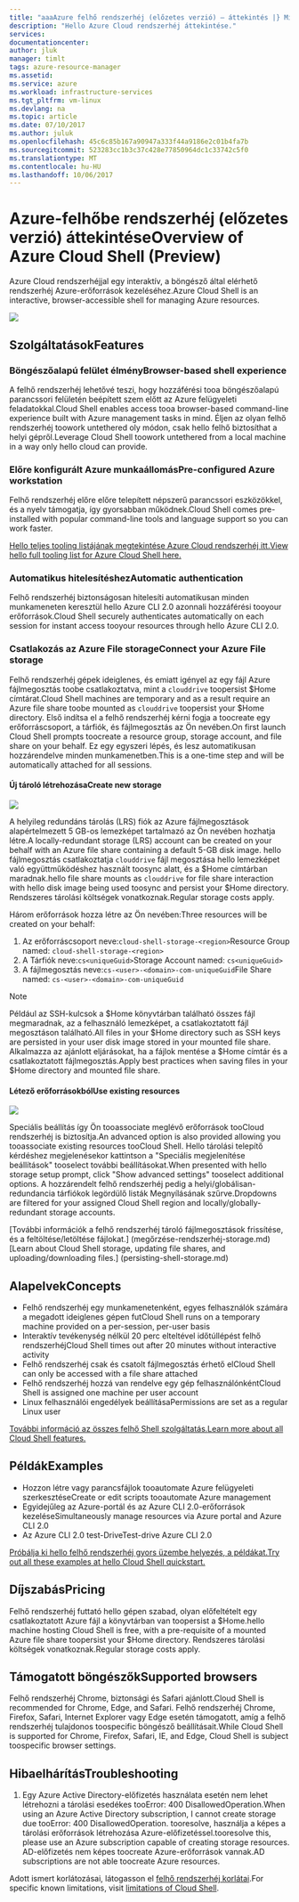 ```yaml
---
title: "aaaAzure felhő rendszerhéj (előzetes verzió) – áttekintés |} Microsoft Docs"
description: "Hello Azure Cloud rendszerhéj áttekintése."
services: 
documentationcenter: 
author: jluk
manager: timlt
tags: azure-resource-manager
ms.assetid: 
ms.service: azure
ms.workload: infrastructure-services
ms.tgt_pltfrm: vm-linux
ms.devlang: na
ms.topic: article
ms.date: 07/10/2017
ms.author: juluk
ms.openlocfilehash: 45c6c85b167a90947a333f44a9186e2c01b4fa7b
ms.sourcegitcommit: 523283cc1b3c37c428e77850964dc1c33742c5f0
ms.translationtype: MT
ms.contentlocale: hu-HU
ms.lasthandoff: 10/06/2017
---
```

# <a name="overview-of-azure-cloud-shell-preview"></a><span data-ttu-id="f8a88-103">Azure-felhőbe rendszerhéj (előzetes verzió) áttekintése</span><span class="sxs-lookup"><span data-stu-id="f8a88-103">Overview of Azure Cloud Shell (Preview)</span></span>
<span data-ttu-id="f8a88-104">Azure Cloud rendszerhéjjal egy interaktív, a böngésző által elérhető rendszerhéj Azure-erőforrások kezeléséhez.</span><span class="sxs-lookup"><span data-stu-id="f8a88-104">Azure Cloud Shell is an interactive, browser-accessible shell for managing Azure resources.</span></span>

![](media/overview-pic.png)

## <a name="features"></a><span data-ttu-id="f8a88-105">Szolgáltatások</span><span class="sxs-lookup"><span data-stu-id="f8a88-105">Features</span></span>
### <a name="browser-based-shell-experience"></a><span data-ttu-id="f8a88-106">Böngészőalapú felület élmény</span><span class="sxs-lookup"><span data-stu-id="f8a88-106">Browser-based shell experience</span></span>
<span data-ttu-id="f8a88-107">A felhő rendszerhéj lehetővé teszi, hogy hozzáférési tooa böngészőalapú parancssori felületén beépített szem előtt az Azure felügyeleti feladatokkal.</span><span class="sxs-lookup"><span data-stu-id="f8a88-107">Cloud Shell enables access tooa browser-based command-line experience built with Azure management tasks in mind.</span></span> <span data-ttu-id="f8a88-108">Éljen az olyan felhő rendszerhéj toowork untethered oly módon, csak hello felhő biztosíthat a helyi gépről.</span><span class="sxs-lookup"><span data-stu-id="f8a88-108">Leverage Cloud Shell toowork untethered from a local machine in a way only hello cloud can provide.</span></span>

### <a name="pre-configured-azure-workstation"></a><span data-ttu-id="f8a88-109">Előre konfigurált Azure munkaállomás</span><span class="sxs-lookup"><span data-stu-id="f8a88-109">Pre-configured Azure workstation</span></span>
<span data-ttu-id="f8a88-110">Felhő rendszerhéj előre előre telepített népszerű parancssori eszközökkel, és a nyelv támogatja, így gyorsabban működnek.</span><span class="sxs-lookup"><span data-stu-id="f8a88-110">Cloud Shell comes pre-installed with popular command-line tools and language support so you can work faster.</span></span>

[<span data-ttu-id="f8a88-111">Hello teljes tooling listájának megtekintése Azure Cloud rendszerhéj itt.</span><span class="sxs-lookup"><span data-stu-id="f8a88-111">View hello full tooling list for Azure Cloud Shell here.</span></span>](features.md#tools)

### <a name="automatic-authentication"></a><span data-ttu-id="f8a88-112">Automatikus hitelesítéshez</span><span class="sxs-lookup"><span data-stu-id="f8a88-112">Automatic authentication</span></span>
<span data-ttu-id="f8a88-113">Felhő rendszerhéj biztonságosan hitelesíti automatikusan minden munkameneten keresztül hello Azure CLI 2.0 azonnali hozzáférési tooyour erőforrások.</span><span class="sxs-lookup"><span data-stu-id="f8a88-113">Cloud Shell securely authenticates automatically on each session for instant access tooyour resources through hello Azure CLI 2.0.</span></span>

### <a name="connect-your-azure-file-storage"></a><span data-ttu-id="f8a88-114">Csatlakozás az Azure File storage</span><span class="sxs-lookup"><span data-stu-id="f8a88-114">Connect your Azure File storage</span></span>
<span data-ttu-id="f8a88-115">Felhő rendszerhéj gépek ideiglenes, és emiatt igényel az egy fájl Azure fájlmegosztás toobe csatlakoztatva, mint a `clouddrive` toopersist $Home címtárat.</span><span class="sxs-lookup"><span data-stu-id="f8a88-115">Cloud Shell machines are temporary and as a result require an Azure file share toobe mounted as `clouddrive` toopersist your $Home directory.</span></span>
<span data-ttu-id="f8a88-116">Első indítsa el a felhő rendszerhéj kérni fogja a toocreate egy erőforráscsoport, a tárfiók, és fájlmegosztás az Ön nevében.</span><span class="sxs-lookup"><span data-stu-id="f8a88-116">On first launch Cloud Shell prompts toocreate a resource group, storage account, and file share on your behalf.</span></span> <span data-ttu-id="f8a88-117">Ez egy egyszeri lépés, és lesz automatikusan hozzárendelve minden munkamenetben.</span><span class="sxs-lookup"><span data-stu-id="f8a88-117">This is a one-time step and will be automatically attached for all sessions.</span></span> 

#### <a name="create-new-storage"></a><span data-ttu-id="f8a88-118">Új tároló létrehozása</span><span class="sxs-lookup"><span data-stu-id="f8a88-118">Create new storage</span></span>
![](media/basic-storage.png)

<span data-ttu-id="f8a88-119">A helyileg redundáns tárolás (LRS) fiók az Azure fájlmegosztások alapértelmezett 5 GB-os lemezképet tartalmazó az Ön nevében hozhatja létre.</span><span class="sxs-lookup"><span data-stu-id="f8a88-119">A locally-redundant storage (LRS) account can be created on your behalf with an Azure file share containing a default 5-GB disk image.</span></span> <span data-ttu-id="f8a88-120">hello fájlmegosztás csatlakoztatja `clouddrive` fájl megosztása hello lemezképet való együttműködéshez használt toosync alatt, és a $Home címtárban maradnak.</span><span class="sxs-lookup"><span data-stu-id="f8a88-120">hello file share mounts as `clouddrive` for file share interaction with hello disk image being used toosync and persist your $Home directory.</span></span> <span data-ttu-id="f8a88-121">Rendszeres tárolási költségek vonatkoznak.</span><span class="sxs-lookup"><span data-stu-id="f8a88-121">Regular storage costs apply.</span></span>

<span data-ttu-id="f8a88-122">Három erőforrások hozza létre az Ön nevében:</span><span class="sxs-lookup"><span data-stu-id="f8a88-122">Three resources will be created on your behalf:</span></span>
1. <span data-ttu-id="f8a88-123">Az erőforráscsoport neve:`cloud-shell-storage-<region>`</span><span class="sxs-lookup"><span data-stu-id="f8a88-123">Resource Group named: `cloud-shell-storage-<region>`</span></span>
2. <span data-ttu-id="f8a88-124">A Tárfiók neve:`cs<uniqueGuid>`</span><span class="sxs-lookup"><span data-stu-id="f8a88-124">Storage Account named: `cs<uniqueGuid>`</span></span>
3. <span data-ttu-id="f8a88-125">A fájlmegosztás neve:`cs-<user>-<domain>-com-uniqueGuid`</span><span class="sxs-lookup"><span data-stu-id="f8a88-125">File Share named: `cs-<user>-<domain>-com-uniqueGuid`</span></span>

> [!Note]
> <span data-ttu-id="f8a88-126">Például az SSH-kulcsok a $Home könyvtárban található összes fájl megmaradnak, az a felhasználó lemezképet, a csatlakoztatott fájl megosztáson található.</span><span class="sxs-lookup"><span data-stu-id="f8a88-126">All files in your $Home directory such as SSH keys are persisted in your user disk image stored in your mounted file share.</span></span> <span data-ttu-id="f8a88-127">Alkalmazza az ajánlott eljárásokat, ha a fájlok mentése a $Home címtár és a csatlakoztatott fájlmegosztás.</span><span class="sxs-lookup"><span data-stu-id="f8a88-127">Apply best practices when saving files in your $Home directory and mounted file share.</span></span>

#### <a name="use-existing-resources"></a><span data-ttu-id="f8a88-128">Létező erőforrásokból</span><span class="sxs-lookup"><span data-stu-id="f8a88-128">Use existing resources</span></span>
![](media/advanced-storage.png)

<span data-ttu-id="f8a88-129">Speciális beállítás így Ön tooassociate meglévő erőforrások tooCloud rendszerhéj is biztosítja.</span><span class="sxs-lookup"><span data-stu-id="f8a88-129">An advanced option is also provided allowing you tooassociate existing resources tooCloud Shell.</span></span> <span data-ttu-id="f8a88-130">Hello tárolási telepítő kérdéshez megjelenésekor kattintson a "Speciális megjelenítése beállítások" tooselect további beállításokat.</span><span class="sxs-lookup"><span data-stu-id="f8a88-130">When presented with hello storage setup prompt, click "Show advanced settings" tooselect additional options.</span></span> <span data-ttu-id="f8a88-131">A hozzárendelt felhő rendszerhéj pedig a helyi/globálisan-redundancia tárfiókok legördülő listák Megnyílásának szűrve.</span><span class="sxs-lookup"><span data-stu-id="f8a88-131">Dropdowns are filtered for your assigned Cloud Shell region and locally/globally-redundant storage accounts.</span></span>

<span data-ttu-id="f8a88-132">[További információk a felhő rendszerhéj tároló fájlmegosztások frissítése, és a feltöltése/letöltése fájlokat.] (megőrzése-rendszerhéj-storage.md)</span><span class="sxs-lookup"><span data-stu-id="f8a88-132">[Learn about Cloud Shell storage, updating file shares, and uploading/downloading files.] (persisting-shell-storage.md)</span></span>

## <a name="concepts"></a><span data-ttu-id="f8a88-133">Alapelvek</span><span class="sxs-lookup"><span data-stu-id="f8a88-133">Concepts</span></span>
* <span data-ttu-id="f8a88-134">Felhő rendszerhéj egy munkamenetenként, egyes felhasználók számára a megadott ideiglenes gépen fut</span><span class="sxs-lookup"><span data-stu-id="f8a88-134">Cloud Shell runs on a temporary machine provided on a per-session, per-user basis</span></span>
* <span data-ttu-id="f8a88-135">Interaktív tevékenység nélkül 20 perc elteltével időtúllépést felhő rendszerhéj</span><span class="sxs-lookup"><span data-stu-id="f8a88-135">Cloud Shell times out after 20 minutes without interactive activity</span></span>
* <span data-ttu-id="f8a88-136">Felhő rendszerhéj csak és csatolt fájlmegosztás érhető el</span><span class="sxs-lookup"><span data-stu-id="f8a88-136">Cloud Shell can only be accessed with a file share attached</span></span>
* <span data-ttu-id="f8a88-137">Felhő rendszerhéj hozzá van rendelve egy gép felhasználónként</span><span class="sxs-lookup"><span data-stu-id="f8a88-137">Cloud Shell is assigned one machine per user account</span></span>
* <span data-ttu-id="f8a88-138">Linux felhasználói engedélyek beállítása</span><span class="sxs-lookup"><span data-stu-id="f8a88-138">Permissions are set as a regular Linux user</span></span>

[<span data-ttu-id="f8a88-139">További információ az összes felhő Shell szolgáltatás.</span><span class="sxs-lookup"><span data-stu-id="f8a88-139">Learn more about all Cloud Shell features.</span></span>](features.md)

## <a name="examples"></a><span data-ttu-id="f8a88-140">Példák</span><span class="sxs-lookup"><span data-stu-id="f8a88-140">Examples</span></span>
* <span data-ttu-id="f8a88-141">Hozzon létre vagy parancsfájlok tooautomate Azure felügyeleti szerkesztése</span><span class="sxs-lookup"><span data-stu-id="f8a88-141">Create or edit scripts tooautomate Azure management</span></span>
* <span data-ttu-id="f8a88-142">Egyidejűleg az Azure-portál és az Azure CLI 2.0-erőforrások kezelése</span><span class="sxs-lookup"><span data-stu-id="f8a88-142">Simultaneously manage resources via Azure portal and Azure CLI 2.0</span></span>
* <span data-ttu-id="f8a88-143">Az Azure CLI 2.0 test-Drive</span><span class="sxs-lookup"><span data-stu-id="f8a88-143">Test-drive Azure CLI 2.0</span></span>

[<span data-ttu-id="f8a88-144">Próbálja ki hello felhő rendszerhéj gyors üzembe helyezés, a példákat.</span><span class="sxs-lookup"><span data-stu-id="f8a88-144">Try out all these examples at hello Cloud Shell quickstart.</span></span>](quickstart.md)

## <a name="pricing"></a><span data-ttu-id="f8a88-145">Díjszabás</span><span class="sxs-lookup"><span data-stu-id="f8a88-145">Pricing</span></span>
<span data-ttu-id="f8a88-146">Felhő rendszerhéj futtató hello gépen szabad, olyan előfeltételt egy csatlakoztatott Azure fájl a könyvtárban van toopersist a $Home.</span><span class="sxs-lookup"><span data-stu-id="f8a88-146">hello machine hosting Cloud Shell is free, with a pre-requisite of a mounted Azure file share toopersist your $Home directory.</span></span> <span data-ttu-id="f8a88-147">Rendszeres tárolási költségek vonatkoznak.</span><span class="sxs-lookup"><span data-stu-id="f8a88-147">Regular storage costs apply.</span></span>

## <a name="supported-browsers"></a><span data-ttu-id="f8a88-148">Támogatott böngészők</span><span class="sxs-lookup"><span data-stu-id="f8a88-148">Supported browsers</span></span>
<span data-ttu-id="f8a88-149">Felhő rendszerhéj Chrome, biztonsági és Safari ajánlott.</span><span class="sxs-lookup"><span data-stu-id="f8a88-149">Cloud Shell is recommended for Chrome, Edge, and Safari.</span></span> <span data-ttu-id="f8a88-150">Felhő rendszerhéj Chrome, Firefox, Safari, Internet Explorer vagy Edge esetén támogatott, amíg a felhő rendszerhéj tulajdonos toospecific böngésző beállításait.</span><span class="sxs-lookup"><span data-stu-id="f8a88-150">While Cloud Shell is supported for Chrome, Firefox, Safari, IE, and Edge, Cloud Shell is subject toospecific browser settings.</span></span>

## <a name="troubleshooting"></a><span data-ttu-id="f8a88-151">Hibaelhárítás</span><span class="sxs-lookup"><span data-stu-id="f8a88-151">Troubleshooting</span></span>
1. <span data-ttu-id="f8a88-152">Egy Azure Active Directory-előfizetés használata esetén nem lehet létrehozni a tárolási esedékes tooError: 400 DisallowedOperation.</span><span class="sxs-lookup"><span data-stu-id="f8a88-152">When using an Azure Active Directory subscription, I cannot create storage due tooError: 400 DisallowedOperation.</span></span> <span data-ttu-id="f8a88-153">tooresolve, használja a képes a tárolási erőforrások létrehozása Azure-előfizetéssel.</span><span class="sxs-lookup"><span data-stu-id="f8a88-153">tooresolve this, please use an Azure subscription capable of creating storage resources.</span></span> <span data-ttu-id="f8a88-154">AD-előfizetés nem képes toocreate Azure-erőforrások vannak.</span><span class="sxs-lookup"><span data-stu-id="f8a88-154">AD subscriptions are not able toocreate Azure resources.</span></span>

<span data-ttu-id="f8a88-155">Adott ismert korlátozásai, látogasson el [felhő rendszerhéj korlátai](limitations.md).</span><span class="sxs-lookup"><span data-stu-id="f8a88-155">For specific known limitations, visit [limitations of Cloud Shell](limitations.md).</span></span>
